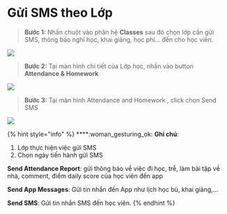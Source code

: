 # Gửi SMS theo Lớp

> **Bước 1:** Nhấn chuột vào phân hệ **Classes** sau đó chọn lớp cần gửi SMS, thông báo nghỉ học, khai giảng, học phí… đến cho học viên.

![](../../.gitbook/assets/SMS\_Lop1.png)

> **Bước 2:** Tại màn hình chi tiết của Lớp học, nhấn vào button **Attendance & Homework** &#x20;

![](../../.gitbook/assets/SMS\_Lop2.png)

> **Bước 3:** Tại màn hình Attendance and Homework , click chọn Send SMS

![](../../.gitbook/assets/SMS\_Lop3.png)

{% hint style="info" %}
****:woman\_gesturing\_ok: **Ghi chú**:

1. Lớp thực hiện việc gửi SMS
2. Chọn ngày tiến hành gửi SMS

**Send Attendance Report**: gửi thông báo về việc đi học, trễ, làm bài tập về nhà, comment, điểm daily score của học viên đến app

**Send App Messages**: Gửi tin nhắn đến App như lịch học bù, khai giảng,…&#x20;

**Send SMS**: Gửi tin nhắn SMS đến học viên.
{% endhint %}
